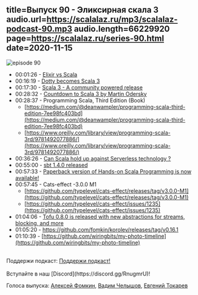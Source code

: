 title=Выпуск 90 - Эликсирная скала 3
audio.url=https://scalalaz.ru/mp3/scalalaz-podcast-90.mp3
audio.length=66229920
page=https://scalalaz.ru/series-90.html
date=2020-11-15
----
![episode 90](https://scalalaz.ru/img/episode90.png)

* 00:01:26 - [Elixir vs Scala](https://www.infoq.com/presentations/elixir-vs-scala/)
* 00:16:19 - [Dotty becomes Scala 3](https://dotty.epfl.ch/blog/2020/09/21/naming-schema-change.html)
* 00:17:30 - [Scala 3 - A community powered release](https://www.scala-lang.org/blog/2020/09/15/scala-3-the-community-powered-release.html)
* 00:28:32 - [Countdown to Scala 3 by Martin Odersky](https://www.youtube.com/watch?v=n9LPwOPACj4)
* 00:28:37 - Programming Scala, Third Edition (Book)
    - [https://medium.com/@deanwampler/programming-scala-third-edition-7ee98fc403bd](https://medium.com/@deanwampler/programming-scala-third-edition-7ee98fc403bd)
    - [https://www.oreilly.com/library/view/programming-scala-3rd/9781492077886/](https://www.oreilly.com/library/view/programming-scala-3rd/9781492077886/)
* 00:36:26 - [Can Scala hold up against Serverless technology ?](https://www.reddit.com/r/scala/comments/j0r1n7/can_scala_hold_up_against_serverless_technology/)
* 00:55:00 - [sbt 1.4.0 released](http://eed3si9n.com/sbt-1.4.0)
* 00:57:33 - [Paperback version of Hands-on Scala Programming is now available!](https://www.amazon.com/dp/9811456933)
* 00:57:45 - Cats-effect -3.0.0 M1
    - [https://github.com/typelevel/cats-effect/releases/tag/v3.0.0-M1](https://github.com/typelevel/cats-effect/releases/tag/v3.0.0-M1)
    - [https://github.com/typelevel/cats-effect/issues/1235](https://github.com/typelevel/cats-effect/issues/1235)
* 01:04:06 - [Tofu 0.8.0 is released with new abstractions for streams, blocking, and more](https://github.com/TinkoffCreditSystems/tofu/releases/tag/0.8.0/)
* 01:05:20 - https://github.com/fomkin/korolev/releases/tag/v0.16.1
* 01:10:39 - [https://github.com/wiringbits/my-photo-timeline](https://github.com/wiringbits/my-photo-timeline)

<br/>
Поддержи подкаст:
<a href="https://www.patreon.com/bePatron?u=8074802" data-patreon-widget-type="become-patron-button">Поддержи подкаст!</a><script async src="https://c6.patreon.com/becomePatronButton.bundle.js"></script>
<br/>

<br/>
Вступайте в наш [Discord](https://discord.gg/RnugmrU)!
<br/>

Голоса выпуска:
[Алексей Фомкин](https://github.com/fomkin),
[Вадим Челышов](https://github.com/dos65),
[Евгений Токарев](https://twitter.com/strobegen)

